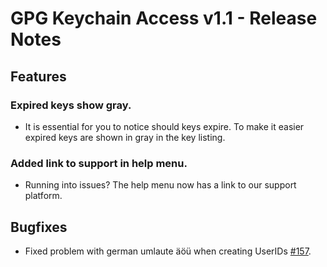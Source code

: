 GPG Keychain Access v1.1 - Release Notes
========================================

Features
----------

### Expired keys show gray.

*	It is essential for you to notice should keys expire. To make it easier expired keys are shown in gray in the key listing.

### Added link to support in help menu.

*    Running into issues? The help menu now has a link to our support platform.

Bugfixes
--------

*	Fixed problem with german umlaute äöü when creating UserIDs [#157](https://gpgtools.lighthouseapp.com/projects/65684-gpg-keychain-access/tickets/157-cant-create-keys-with-german-umlaute-oau).